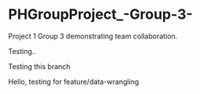 # PHGroupProject_-Group-3-
Project 1 Group 3 demonstrating team collaboration.

Testing..

Testing this branch

Hello, testing for feature/data-wrangling
